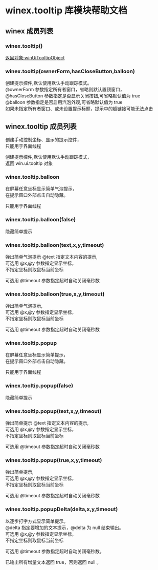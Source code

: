# winex.tooltip 库模块帮助文档

<a id="winex"></a>
## winex 成员列表


<a id="winex.tooltip"></a>
### winex.tooltip() 
 [返回对象:winUiTooltipObject](#winUiTooltipObject)

<a id="winex.tooltip"></a>
### winex.tooltip(ownerForm,hasCloseButton,balloon) 
 创建提示控件,默认使用默认手动跟踪模式。  
@ownerForm 参数指定所有者窗口，省略则默认置顶窗口，  
@hasCloseButton 参数指定是否显示关闭按钮,可省略默认值为 true   
@balloon 参数指定是否启用汽泡外观,可省略默认值为 true  
如果未指定所有者窗口、或未设置提示标题，提示中的超链接可能无法点击

<a id="winex.tooltip"></a>
## winex.tooltip 成员列表

创建手动控制坐标、显示的提示控件，  
只能用于界面线程

创建提示控件,默认使用默认手动跟踪模式，  
返回 win.ui.tooltip 对象

<a id="winex.tooltip.balloon"></a>
### winex.tooltip.balloon 
 在屏幕任意坐标显示简单气泡提示，  
在提示窗口外部点击自动隐藏。  
  
只能用于界面线程

<a id="winex.tooltip.balloon"></a>
### winex.tooltip.balloon(false) 
 隐藏简单提示

<a id="winex.tooltip.balloon"></a>
### winex.tooltip.balloon(text,x,y,timeout) 
 弹出简单气泡提示 @text 指定文本内容的提示,  
可选用 @x,@y 参数指定显示坐标，  
不指定坐标则取鼠标当前坐标  
  
可选用 @timeout 参数指定超时自动关闭毫秒数

<a id="winex.tooltip.balloon"></a>
### winex.tooltip.balloon(true,x,y,timeout) 
 弹出简单气泡提示,  
可选用 @x,@y 参数指定显示坐标，  
不指定坐标则取鼠标当前坐标  
  
可选用 @timeout 参数指定超时自动关闭毫秒数

<a id="winex.tooltip.popup"></a>
### winex.tooltip.popup 
 在屏幕任意坐标显示简单提示，  
在提示窗口外部点击自动隐藏。  
  
只能用于界面线程

<a id="winex.tooltip.popup"></a>
### winex.tooltip.popup(false) 
 隐藏简单提示

<a id="winex.tooltip.popup"></a>
### winex.tooltip.popup(text,x,y,timeout) 
 弹出简单提示 @text 指定文本内容的提示,  
可选用 @x,@y 参数指定显示坐标，  
不指定坐标则取鼠标当前坐标  
  
可选用 @timeout 参数指定超时自动关闭毫秒数

<a id="winex.tooltip.popup"></a>
### winex.tooltip.popup(true,x,y,timeout) 
 弹出简单提示,  
可选用 @x,@y 参数指定显示坐标，  
不指定坐标则取鼠标当前坐标  
  
可选用 @timeout 参数指定超时自动关闭毫秒数

<a id="winex.tooltip.popupDelta"></a>
### winex.tooltip.popupDelta(delta,x,y,timeout) 
 以逐步打字方式显示简单提示。  
@delta 指定要增加的文本提示，@delta 为 null 结束输出。  
可选用 @x,@y 参数指定显示坐标，  
不指定坐标则取鼠标当前坐标  
  
可选用 @timeout 参数指定超时自动关闭毫秒数。  
  
已输出所有增量文本返回 true，否则返回 null 。
